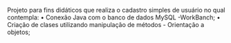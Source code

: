Projeto para fins didáticos que realiza  o cadastro simples de usuário no qual contempla:
• Conexão Java  com o banco de dados MySQL -WorkBanch;
• Criação de clases utilizando manipulação de métodos - Orientação a objetos;
